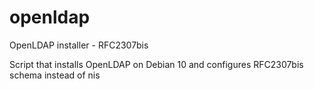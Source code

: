 # openldap
OpenLDAP installer - RFC2307bis

Script that installs OpenLDAP on Debian 10 and configures RFC2307bis schema instead of nis
